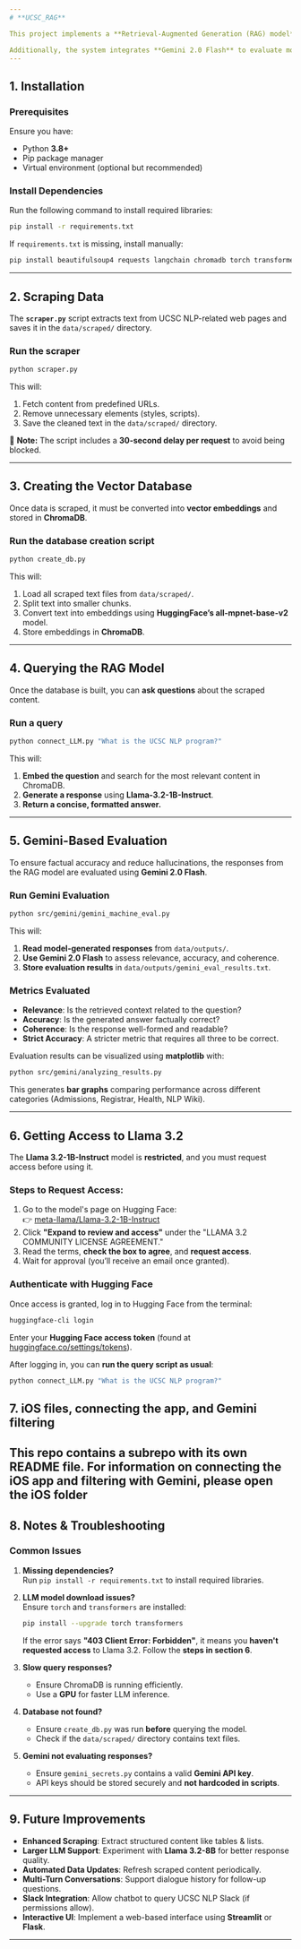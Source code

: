 ```yaml
---
# **UCSC_RAG**

This project implements a **Retrieval-Augmented Generation (RAG) model** using **LangChain**, **ChromaDB**, and **Llama 3.2**. It scrapes UCSC NLP-related websites, stores text embeddings in a vector database, and allows users to query the data for contextual responses.

Additionally, the system integrates **Gemini 2.0 Flash** to evaluate model-generated responses, ensuring factual accuracy, coherence, and relevance. This helps reduce hallucinations and improves overall response quality.
---
```


## **1. Installation**

### **Prerequisites**

Ensure you have:

- Python **3.8+**
- Pip package manager
- Virtual environment (optional but recommended)

### **Install Dependencies**

Run the following command to install required libraries:

```bash
pip install -r requirements.txt
```

If `requirements.txt` is missing, install manually:

```bash
pip install beautifulsoup4 requests langchain chromadb torch transformers google-generativeai matplotlib pandas numpy
```

---

## **2. Scraping Data**

The **`scraper.py`** script extracts text from UCSC NLP-related web pages and saves it in the `data/scraped/` directory.

### **Run the scraper**

```bash
python scraper.py
```

This will:

1. Fetch content from predefined URLs.
2. Remove unnecessary elements (styles, scripts).
3. Save the cleaned text in the `data/scraped/` directory.

🚀 **Note:** The script includes a **30-second delay per request** to avoid being blocked.

---

## **3. Creating the Vector Database**

Once data is scraped, it must be converted into **vector embeddings** and stored in **ChromaDB**.

### **Run the database creation script**

```bash
python create_db.py
```

This will:

1. Load all scraped text files from `data/scraped/`.
2. Split text into smaller chunks.
3. Convert text into embeddings using **HuggingFace’s all-mpnet-base-v2** model.
4. Store embeddings in **ChromaDB**.

---

## **4. Querying the RAG Model**

Once the database is built, you can **ask questions** about the scraped content.

### **Run a query**

```bash
python connect_LLM.py "What is the UCSC NLP program?"
```

This will:

1. **Embed the question** and search for the most relevant content in ChromaDB.
2. **Generate a response** using **Llama-3.2-1B-Instruct**.
3. **Return a concise, formatted answer.**

---

## **5. Gemini-Based Evaluation**

To ensure factual accuracy and reduce hallucinations, the responses from the RAG model are evaluated using **Gemini 2.0 Flash**.

### **Run Gemini Evaluation**

```bash
python src/gemini/gemini_machine_eval.py
```

This will:

1. **Read model-generated responses** from `data/outputs/`.
2. **Use Gemini 2.0 Flash** to assess relevance, accuracy, and coherence.
3. **Store evaluation results** in `data/outputs/gemini_eval_results.txt`.

### **Metrics Evaluated**

- **Relevance**: Is the retrieved context related to the question?
- **Accuracy**: Is the generated answer factually correct?
- **Coherence**: Is the response well-formed and readable?
- **Strict Accuracy**: A stricter metric that requires all three to be correct.

Evaluation results can be visualized using **matplotlib** with:

```bash
python src/gemini/analyzing_results.py
```

This generates **bar graphs** comparing performance across different categories (Admissions, Registrar, Health, NLP Wiki).

---

## **6. Getting Access to Llama 3.2**

The **Llama 3.2-1B-Instruct** model is **restricted**, and you must request access before using it.

### **Steps to Request Access:**

1. Go to the model's page on Hugging Face:  
   👉 [meta-llama/Llama-3.2-1B-Instruct](https://huggingface.co/meta-llama/Llama-3.2-1B-Instruct)
2. Click **"Expand to review and access"** under the "LLAMA 3.2 COMMUNITY LICENSE AGREEMENT."
3. Read the terms, **check the box to agree**, and **request access**.
4. Wait for approval (you’ll receive an email once granted).

### **Authenticate with Hugging Face**

Once access is granted, log in to Hugging Face from the terminal:

```bash
huggingface-cli login
```

Enter your **Hugging Face access token** (found at [huggingface.co/settings/tokens](https://huggingface.co/settings/tokens)).

After logging in, you can **run the query script as usual**:

```bash
python connect_LLM.py "What is the UCSC NLP program?"
```
## **7. iOS files, connecting the app, and Gemini filtering**
This repo contains a subrepo with its own README file. For information on connecting the iOS app and filtering with Gemini, please open the iOS folder 
---

## **8. Notes & Troubleshooting**

### **Common Issues**

1. **Missing dependencies?**  
   Run `pip install -r requirements.txt` to install required libraries.

2. **LLM model download issues?**  
   Ensure `torch` and `transformers` are installed:

   ```bash
   pip install --upgrade torch transformers
   ```

   If the error says **"403 Client Error: Forbidden"**, it means you **haven't requested access** to Llama 3.2. Follow the **steps in section 6**.

3. **Slow query responses?**

   - Ensure ChromaDB is running efficiently.
   - Use a **GPU** for faster LLM inference.

4. **Database not found?**

   - Ensure `create_db.py` was run **before** querying the model.
   - Check if the `data/scraped/` directory contains text files.

5. **Gemini not evaluating responses?**
   - Ensure `gemini_secrets.py` contains a valid **Gemini API key**.
   - API keys should be stored securely and **not hardcoded in scripts**.

---

## **9. Future Improvements**

- **Enhanced Scraping**: Extract structured content like tables & lists.
- **Larger LLM Support**: Experiment with **Llama 3.2-8B** for better response quality.
- **Automated Data Updates**: Refresh scraped content periodically.
- **Multi-Turn Conversations**: Support dialogue history for follow-up questions.
- **Slack Integration**: Allow chatbot to query UCSC NLP Slack (if permissions allow).
- **Interactive UI**: Implement a web-based interface using **Streamlit** or **Flask**.

---
